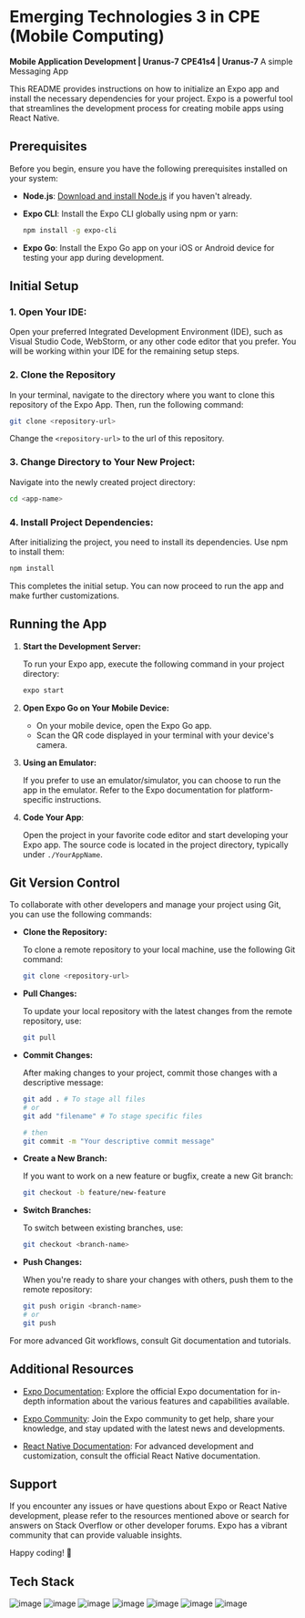 # Emerging Technologies 3 in CPE (Mobile Computing)

**Mobile Application Development | Uranus-7**
**CPE41s4 | Uranus-7**
A simple Messaging App

This README provides instructions on how to initialize an Expo app and install the necessary dependencies for your project. Expo is a powerful tool that streamlines the development process for creating mobile apps using React Native.

## Prerequisites

Before you begin, ensure you have the following prerequisites installed on your system:

- **Node.js**: [Download and install Node.js](https://nodejs.org/) if you haven't already.

- **Expo CLI**: Install the Expo CLI globally using npm or yarn:

  ```bash
  npm install -g expo-cli
  ```

- **Expo Go**: Install the Expo Go app on your iOS or Android device for testing your app during development.

## Initial Setup

### 1. **Open Your IDE:**

Open your preferred Integrated Development Environment (IDE), such as Visual Studio Code, WebStorm, or any other code editor that you prefer. You will be working within your IDE for the remaining setup steps.

### 2. **Clone the Repository**

In your terminal, navigate to the directory where you want to clone this repository of the Expo App. Then, run the following command:

```bash
git clone <repository-url>
```

Change the `<repository-url>` to the url of this repository.

### 3. **Change Directory to Your New Project:**

Navigate into the newly created project directory:

```bash
cd <app-name>
```

### 4. **Install Project Dependencies:**

After initializing the project, you need to install its dependencies. Use npm to install them:

```bash
npm install
```

This completes the initial setup. You can now proceed to run the app and make further customizations.

## Running the App

1. **Start the Development Server:**

   To run your Expo app, execute the following command in your project directory:

   ```bash
   expo start
   ```

2. **Open Expo Go on Your Mobile Device:**

   - On your mobile device, open the Expo Go app.
   - Scan the QR code displayed in your terminal with your device's camera.

3. **Using an Emulator:**

   If you prefer to use an emulator/simulator, you can choose to run the app in the emulator. Refer to the Expo documentation for platform-specific instructions.

4. **Code Your App**:

   Open the project in your favorite code editor and start developing your Expo app. The source code is located in the project directory, typically under `./YourAppName`.

## Git Version Control

To collaborate with other developers and manage your project using Git, you can use the following commands:

- **Clone the Repository:**

  To clone a remote repository to your local machine, use the following Git command:

  ```bash
  git clone <repository-url>
  ```

- **Pull Changes:**

  To update your local repository with the latest changes from the remote repository, use:

  ```bash
  git pull
  ```

- **Commit Changes:**

  After making changes to your project, commit those changes with a descriptive message:

  ```bash
  git add . # To stage all files
  # or
  git add "filename" # To stage specific files

  # then
  git commit -m "Your descriptive commit message"
  ```

- **Create a New Branch:**

  If you want to work on a new feature or bugfix, create a new Git branch:

  ```bash
  git checkout -b feature/new-feature
  ```

- **Switch Branches:**

  To switch between existing branches, use:

  ```bash
  git checkout <branch-name>
  ```

- **Push Changes:**

  When you're ready to share your changes with others, push them to the remote repository:

  ```bash
  git push origin <branch-name>
  # or
  git push
  ```

For more advanced Git workflows, consult Git documentation and tutorials.

## Additional Resources

- [Expo Documentation](https://docs.expo.dev/): Explore the official Expo documentation for in-depth information about the various features and capabilities available.

- [Expo Community](https://forums.expo.dev/): Join the Expo community to get help, share your knowledge, and stay updated with the latest news and developments.

- [React Native Documentation](https://reactnative.dev/): For advanced development and customization, consult the official React Native documentation.

## Support

If you encounter any issues or have questions about Expo or React Native development, please refer to the resources mentioned above or search for answers on Stack Overflow or other developer forums. Expo has a vibrant community that can provide valuable insights.

Happy coding! 🚀

## Tech Stack

![image](https://img.shields.io/badge/React_Native-20232A?style=for-the-badge&logo=react&logoColor=61DAFB) ![image](https://img.shields.io/badge/Android-3DDC84?style=for-the-badge&logo=android&logoColor=white) ![image](https://img.shields.io/badge/iOS-000000?style=for-the-badge&logo=ios&logoColor=white) ![image](https://img.shields.io/badge/Expo-1B1F23?style=for-the-badge&logo=expo&logoColor=white) ![image](https://img.shields.io/badge/Node%20js-339933?style=for-the-badge&logo=nodedotjs&logoColor=white) ![image](https://img.shields.io/badge/JavaScript-323330?style=for-the-badge&logo=javascript&logoColor=F7DF1E) ![image](https://img.shields.io/badge/TypeScript-007ACC?style=for-the-badge&logo=typescript&logoColor=white)
